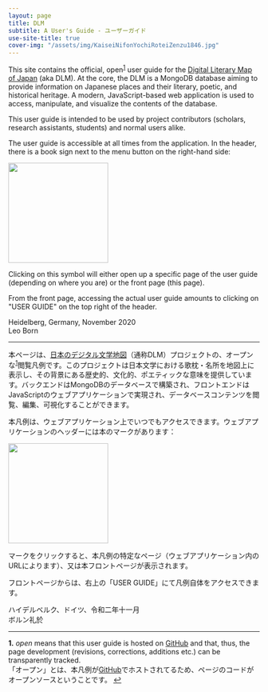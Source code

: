 ```yaml
---
layout: page
title: DLM
subtitle: A User's Guide - ユーザーガイド
use-site-title: true
cover-img: "/assets/img/KaiseiNifonYochiRoteiZenzu1846.jpg"
---
```


This site contains the official, open<sup id="a1">[1](#f1)</sup> user guide for the [Digital Literary Map of Japan](https://literarymaps.nijl.ac.jp) (aka DLM). At the core, the DLM is a MongoDB database aiming to provide information on Japanese places and their literary, poetic, and historical heritage. A modern, JavaScript-based web application is used to access, manipulate, and visualize the contents of the database. 

This user guide is intended to be used by project contributors (scholars, research assistants, students) and normal users alike.

The user guide is accessible at all times from the application. In the header, there is a book sign next to the menu button on the right-hand side:

<p class="text-center">
<img width="200px" src="https://digital-literary-maps.github.io/assets/img/user-guide-btn.png">
</p>

Clicking on this symbol will either open up a specific page of the user guide (depending on where you are) or the front page (this page).

From the front page, accessing the actual user guide amounts to clicking on "USER GUIDE" on the top right of the header.

Heidelberg, Germany, November 2020<br>
Leo Born 

---

本ページは、[日本のデジタル文学地図](https://literarymaps.nijl.ac.jp)（通称DLM）プロジェクトの、オープンな<sup id="a1">[1](#f1)</sup>閲覧凡例です。このプロジェクトは日本文学における歌枕・名所を地図上に表示し、その背景にある歴史的、文化的、ポエティックな意味を提供しています。バックエンドはMongoDBのデータベースで構築され、フロントエンドはJavaScriptのウェブアプリケーションで実現され、データベースコンテンツを閲覧、編集、可視化することができます。

本凡例は、ウェブアプリケーション上でいつでもアクセスできます。ウェブアプリケーションのヘッダーには本のマークがあります：

<p class="text-center">
<img width="200px" src="https://digital-literary-maps.github.io/assets/img/user-guide-btn.png">
</p>

マークをクリックすると、本凡例の特定なページ（ウェブアプリケーション内のURLによります）、又は本フロントページが表示されます。

フロントページからは、右上の「USER GUIDE」にて凡例自体をアクセスできます。

ハイデルベルク、ドイツ、令和二年十一月<br>
ボルン礼於

---

<b id="f1">1.</b> _open_ means that this user guide is hosted on [GitHub](https://github.com/digital-literary-maps/digital-literary-maps.github.io) and that, thus, the page development (revisions, corrections, additions etc.) can be transparently tracked. <br>「オープン」とは、本凡例が[GitHub](https://github.com/digital-literary-maps/digital-literary-maps.github.io)でホストされてるため、ページのコードがオープンソースということです。 [↩](#a1)